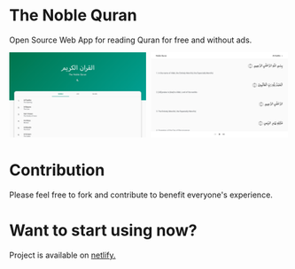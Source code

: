 # The Noble Quran

Open Source Web App for reading Quran for free and without ads.

<!-- Screenshots Grid -->
<!-- <p style="display:grid; grid-template-columns: repeat(2, 1fr); gap:16px;">
  <img src="./screenshots/home-page-light.png" alt="HomePage Light Theme">
  <img src="./screenshots/surah-page-light.png" alt="Surah Page Light Theme">
</p> -->

<!-- ![HomePage Light Theme](./screenshots/home-page-light.png)
<br/>
![Surah Page Light Theme](./screenshots/surah-page-light.png) -->

<img src="./screenshots/home-page-light.png" alt="HomePage Light Theme" width="49%" style="margin-right:1%;">
<img src="./screenshots/surah-page-light.png" alt="Surah Page Light Theme" width="49%">


# Contribution

Please feel free to fork and contribute to benefit everyone's experience.

# Want to start using now?

Project is available on [netlify.](https://noblequran.netlify.app)
